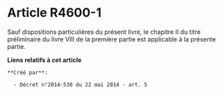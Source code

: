 # Article R4600-1

Sauf dispositions particulières du présent livre, le chapitre II du titre préliminaire du livre VIII de la première partie
est applicable à la présente partie.

**Liens relatifs à cet article**

	**Créé par**:

	  - Décret n°2014-530 du 22 mai 2014 - art. 5
